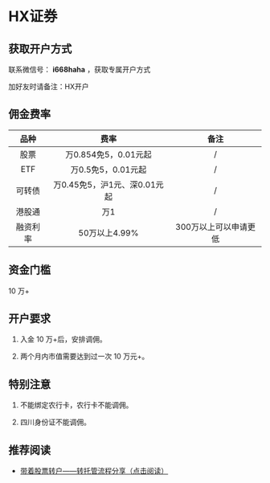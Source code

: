 # HX证券

## 获取开户方式

联系微信号： **i668haha** ，获取专属开户方式

加好友时请备注：HX开户

## 佣金费率

品种 | 费率 | 备注
:---: | :---: | :---:
股票 | 万0.854免5，0.01元起 | /
ETF | 万0.5免5，0.01元起 | /
可转债 | 万0.45免5，沪1元、深0.01元起 | /
港股通 | 万1 | /
融资利率 | 50万以上4.99% | 300万以上可以申请更低

## 资金门槛

10 万+

## 开户要求

1. 入金 10 万+后，安排调佣。

2. 两个月内市值需要达到过一次 10 万元+。

## 特别注意

1. 不能绑定农行卡，农行卡不能调佣。

2. 四川身份证不能调佣。


## 推荐阅读

* [带着股票转户——转托管流程分享（点击阅读）](https://mp.weixin.qq.com/s/lmHAN7KX9w8rGZYSGqC6Ow)